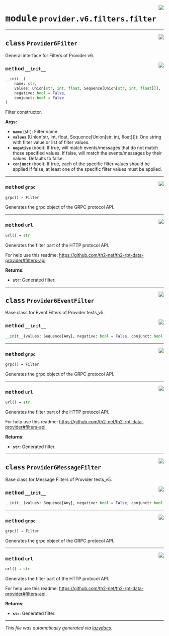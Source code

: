 <!-- markdownlint-disable -->

<a href="../../th2_data_services/provider/v6/filters/filter.py#L0"><img align="right" style="float:right;" src="https://img.shields.io/badge/-source-cccccc?style=flat-square"></a>

# <kbd>module</kbd> `provider.v6.filters.filter`






---

<a href="../../th2_data_services/provider/v6/filters/filter.py#L22"><img align="right" style="float:right;" src="https://img.shields.io/badge/-source-cccccc?style=flat-square"></a>

## <kbd>class</kbd> `Provider6Filter`
General interface for Filters of Provider v6. 

<a href="../../th2_data_services/provider/v6/filters/filter.py#L25"><img align="right" style="float:right;" src="https://img.shields.io/badge/-source-cccccc?style=flat-square"></a>

### <kbd>method</kbd> `__init__`

```python
__init__(
    name: str,
    values: Union[str, int, float, Sequence[Union[str, int, float]]],
    negative: bool = False,
    conjunct: bool = False
)
```

Filter constructor. 



**Args:**
 
 - <b>`name`</b> (str):  Filter name. 
 - <b>`values`</b> (Union[str, int, float, Sequence[Union[str, int, float]]]):  One string with filter value or list of filter values. 
 - <b>`negative`</b> (bool):   If true, will match events/messages that do not match those specified values.  If false, will match the events/messages by their values. Defaults to false. 
 - <b>`conjunct`</b> (bool):  If true, each of the specific filter values should be applied  If false, at least one of the specific filter values must be applied. 




---

<a href="../../th2_data_services/provider/v6/filters/filter.py#L78"><img align="right" style="float:right;" src="https://img.shields.io/badge/-source-cccccc?style=flat-square"></a>

### <kbd>method</kbd> `grpc`

```python
grpc() → Filter
```

Generates the grpc object of the GRPC protocol API. 

---

<a href="../../th2_data_services/provider/v6/filters/filter.py#L62"><img align="right" style="float:right;" src="https://img.shields.io/badge/-source-cccccc?style=flat-square"></a>

### <kbd>method</kbd> `url`

```python
url() → str
```

Generates the filter part of the HTTP protocol API. 

For help use this readme: https://github.com/th2-net/th2-rpt-data-provider#filters-api. 



**Returns:**
 
 - <b>`str`</b>:  Generated filter. 


---

<a href="../../th2_data_services/provider/v6/filters/filter.py#L95"><img align="right" style="float:right;" src="https://img.shields.io/badge/-source-cccccc?style=flat-square"></a>

## <kbd>class</kbd> `Provider6EventFilter`
Base class for Event Filters of Provider tests_v5. 

<a href="../../th2_data_services/provider/v6/filters/filter.py#L91"><img align="right" style="float:right;" src="https://img.shields.io/badge/-source-cccccc?style=flat-square"></a>

### <kbd>method</kbd> `__init__`

```python
__init__(values: Sequence[Any], negative: bool = False, conjunct: bool = False)
```








---

<a href="../../th2_data_services/provider/v6/filters/filter.py#L78"><img align="right" style="float:right;" src="https://img.shields.io/badge/-source-cccccc?style=flat-square"></a>

### <kbd>method</kbd> `grpc`

```python
grpc() → Filter
```

Generates the grpc object of the GRPC protocol API. 

---

<a href="../../th2_data_services/provider/v6/filters/filter.py#L62"><img align="right" style="float:right;" src="https://img.shields.io/badge/-source-cccccc?style=flat-square"></a>

### <kbd>method</kbd> `url`

```python
url() → str
```

Generates the filter part of the HTTP protocol API. 

For help use this readme: https://github.com/th2-net/th2-rpt-data-provider#filters-api. 



**Returns:**
 
 - <b>`str`</b>:  Generated filter. 


---

<a href="../../th2_data_services/provider/v6/filters/filter.py#L99"><img align="right" style="float:right;" src="https://img.shields.io/badge/-source-cccccc?style=flat-square"></a>

## <kbd>class</kbd> `Provider6MessageFilter`
Base class for Message Filters of Provider tests_v5. 

<a href="../../th2_data_services/provider/v6/filters/filter.py#L91"><img align="right" style="float:right;" src="https://img.shields.io/badge/-source-cccccc?style=flat-square"></a>

### <kbd>method</kbd> `__init__`

```python
__init__(values: Sequence[Any], negative: bool = False, conjunct: bool = False)
```








---

<a href="../../th2_data_services/provider/v6/filters/filter.py#L78"><img align="right" style="float:right;" src="https://img.shields.io/badge/-source-cccccc?style=flat-square"></a>

### <kbd>method</kbd> `grpc`

```python
grpc() → Filter
```

Generates the grpc object of the GRPC protocol API. 

---

<a href="../../th2_data_services/provider/v6/filters/filter.py#L62"><img align="right" style="float:right;" src="https://img.shields.io/badge/-source-cccccc?style=flat-square"></a>

### <kbd>method</kbd> `url`

```python
url() → str
```

Generates the filter part of the HTTP protocol API. 

For help use this readme: https://github.com/th2-net/th2-rpt-data-provider#filters-api. 



**Returns:**
 
 - <b>`str`</b>:  Generated filter. 




---

_This file was automatically generated via [lazydocs](https://github.com/ml-tooling/lazydocs)._
